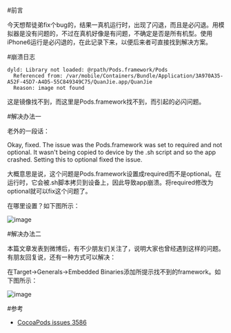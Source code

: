 #前言

今天想帮徒弟fix个bug的，结果一真机运行时，出现了闪退，而且是必闪退。用模拟器是没有问题的，不过在真机好像是有问题，不确定是否是所有机型。使用iPhone6运行是必闪退的，在此记录下来，以便后来者可直接找到解决方案。

#崩溃日志

```
dyld: Library not loaded: @rpath/Pods.framework/Pods
  Referenced from: /var/mobile/Containers/Bundle/Application/3A970A35-A52F-45D7-A4D5-55C849349C75/QuanJie.app/QuanJie
  Reason: image not found
```

这是镜像找不到，而这里是Pods.framework找不到，而引起的必闪问题。

#解决办法一

老外的一段话：

Okay, fixed. The issue was the Pods.framework was set to required and not optional. It wasn't being copied to device by the .sh script and so the app crashed. Setting this to optional fixed the issue.

大概意思是说，这个问题是Pods.framework设置成required而不是optional。在运行时，它会被.sh脚本拷贝到设备上，因此导致app崩溃。将required修改为optional就可以fix这个问题了。

在哪里设置？如下图所示：

![image](http://www.henishuo.com/wp-content/uploads/2016/02/QQ20160229-0@2x-1.png)

#解决办法二

本篇文章发表到微博后，有不少朋友们关注了，说明大家也曾经遇到这样的问题。有朋友回复说，还有一种方式可以解决：

在Target->Generals->Embedded Binaries添加所提示找不到的framework。如下图所示：

![image](http://www.henishuo.com/wp-content/uploads/2016/03/QQ20160301-0@2x.png)


#参考

* [CocoaPods issues 3586](https://github.com/CocoaPods/CocoaPods/issues/3586)


